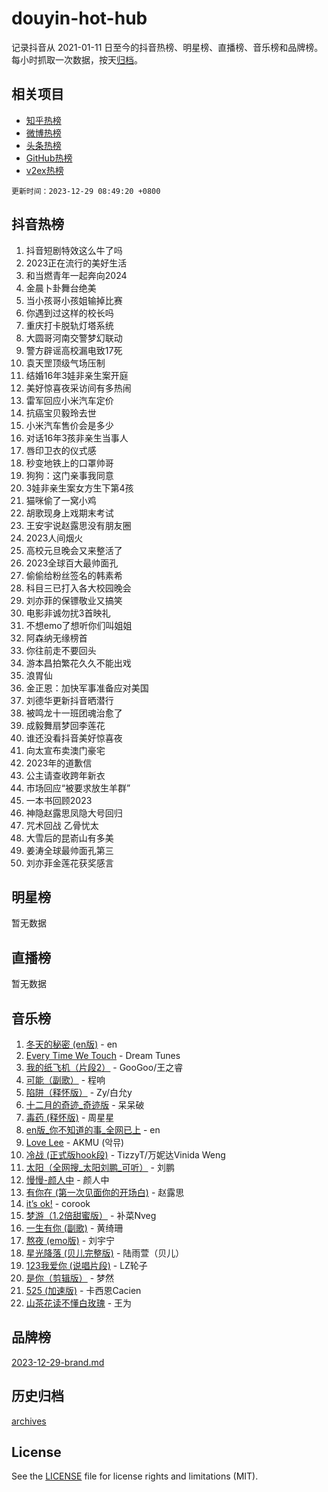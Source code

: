 # douyin-hot-hub

记录抖音从 2021-01-11 日至今的抖音热榜、明星榜、直播榜、音乐榜和品牌榜。每小时抓取一次数据，按天[归档](archives)。

## 相关项目

- [知乎热榜](https://github.com/lonnyzhang423/zhihu-hot-hub)
- [微博热榜](https://github.com/lonnyzhang423/weibo-hot-hub)
- [头条热榜](https://github.com/lonnyzhang423/toutiao-hot-hub)
- [GitHub热榜](https://github.com/lonnyzhang423/github-hot-hub)
- [v2ex热榜](https://github.com/lonnyzhang423/v2ex-hot-hub)


`更新时间：2023-12-29 08:49:20 +0800`

## 抖音热榜

1. 抖音短剧特效这么牛了吗
1. 2023正在流行的美好生活
1. 和当燃青年一起奔向2024
1. 金晨卜卦舞台绝美
1. 当小孩哥小孩姐输掉比赛
1. 你遇到过这样的校长吗
1. 重庆打卡脱轨灯塔系统
1. 大圆哥河南交警梦幻联动
1. 警方辟谣高校漏电致17死
1. 袁天罡顶级气场压制
1. 结婚16年3娃非亲生案开庭
1. 美好惊喜夜采访间有多热闹
1. 雷军回应小米汽车定价
1. 抗癌宝贝毅玲去世
1. 小米汽车售价会是多少
1. 对话16年3孩非亲生当事人
1. 唇印卫衣的仪式感
1. 秒变地铁上的口罩帅哥
1. 狗狗：这门亲事我同意
1. 3娃非亲生案女方生下第4孩
1. 猫咪偷了一窝小鸡
1. 胡歌现身上戏期末考试
1. 王安宇说赵露思没有朋友圈
1. 2023人间烟火
1. 高校元旦晚会又来整活了
1. 2023全球百大最帅面孔
1. 偷偷给粉丝签名的韩素希
1. 科目三已打入各大校园晚会
1. 刘亦菲的保镖敬业又搞笑
1. 电影非诚勿扰3首映礼
1. 不想emo了想听你们叫姐姐
1. 阿森纳无缘榜首
1. 你往前走不要回头
1. 游本昌拍繁花久久不能出戏
1. 浪胃仙
1. 金正恩：加快军事准备应对美国
1. 刘德华更新抖音晒潜行
1. 被鸣龙十一班团魂治愈了
1. 成毅舞扇梦回李莲花
1. 谁还没看抖音美好惊喜夜
1. 向太宣布卖澳门豪宅
1. 2023年的道歉信
1. 公主请查收跨年新衣
1. 市场回应“被要求放生羊群”
1. 一本书回顾2023
1. 神隐赵露思凤隐大号回归
1. 咒术回战 乙骨忧太
1. 大雪后的昆嵛山有多美
1. 姜涛全球最帅面孔第三
1. 刘亦菲金莲花获奖感言

## 明星榜

暂无数据

## 直播榜

暂无数据

## 音乐榜

1. [冬天的秘密 (en版)](https://sf3-cdn-tos.douyinstatic.com/obj/tos-cn-ve-2774/okIuMHDdzyf3FjGK4Lphe1vfHcQaPIHAg0Z4CR) - en
1. [Every Time We Touch](https://sf6-cdn-tos.douyinstatic.com/obj/tos-cn-ve-2774/ogN6lUKQeBBfEVhIOMikG1CcJjugxk1tztZyhP) - Dream Tunes
1. [我的纸飞机（片段2）](https://sf3-cdn-tos.douyinstatic.com/obj/tos-cn-ve-2774/oM2ZrKcg2CD5AeRB2gkeXOFB1IxAGJdZPazYHf) - GooGoo/王之睿
1. [可能（副歌）](https://sf6-cdn-tos.douyinstatic.com/obj/tos-cn-ve-2774/cde1731888894259b333569393c2fb51) - 程响
1. [陷阱（释怀版）](https://sf3-cdn-tos.douyinstatic.com/obj/tos-cn-ve-2774/oE8C21LeZrzKLDFfQYgMzx4GAIHageG5IzayY7) - Zy/白允y
1. [十二月的奇迹_奇迹版](https://sf6-cdn-tos.douyinstatic.com/obj/tos-cn-ve-2774/oMslvA9FBzGMGHnyUuoiiUjtIAXfMz6tzwByW8) - 呆呆破
1. [毒药 (释怀版)](https://sf6-cdn-tos.douyinstatic.com/obj/tos-cn-ve-2774/oYILMEAzspdZBIzy4frJNB8ZHPHWAhiwowd4Ad) - 周星星
1. [en版_你不知道的事_全网已上](https://sf3-cdn-tos.douyinstatic.com/obj/tos-cn-ve-2774/o4QbYLDezHUtFyDKdF9XfmPhIewaqEQAggj6Cb) - en
1. [Love Lee](https://sf3-cdn-tos.douyinstatic.com/obj/tos-cn-ve-2774/o05GbkJGbCBTdDnMtB0fwOYgkeZp23vrWQDQBS) - AKMU (악뮤)
1. [冷战 (正式版hook段)](https://sf6-cdn-tos.douyinstatic.com/obj/tos-cn-ve-2774/oMuEoiBasWApEMVDgNiI8VAByNmwo5J0pyf8Yx) - TizzyT/万妮达Vinida Weng
1. [太阳（全网搜_太阳刘鹏_可听）](https://sf6-cdn-tos.douyinstatic.com/obj/tos-cn-ve-2774/ogWbyIQnlBFImVbeDocRdCIYtBHlbJXgfZMvgz) - 刘鹏
1. [慢慢-颜人中](https://sf3-cdn-tos.douyinstatic.com/obj/tos-cn-ve-2774/ocjHNfBXdBxQNC8ZGAeoLMFTUgtBg8bkExunDC) - 颜人中
1. [有你在 (第一次见面你的开场白)](https://sf6-cdn-tos.douyinstatic.com/obj/tos-cn-ve-2774/oAthrQ3ClJBfI57uBoFEgNDYtNCZ0TSYQQfxQ0) - 赵露思
1. [it’s ok!](https://sf3-cdn-tos.douyinstatic.com/obj/tos-cn-ve-2774/0fc4d0ee28444bd0ab76e8b7c0003f52) - corook
1. [梦游（1.2倍甜蜜版）](https://sf6-cdn-tos.douyinstatic.com/obj/tos-cn-ve-2774/o4gyAUm8hwufoEABmwVIiQtHsFuGzAEEWtNMzo) - 补菜Nveg
1. [一生有你 (副歌)](https://sf6-cdn-tos.douyinstatic.com/obj/tos-cn-ve-2774/o8xzM8HLaQzgMiJ96FKAWCenIuzkFpfClDdmeW) - 黄绮珊
1. [熬夜 (emo版)](https://sf3-cdn-tos.douyinstatic.com/obj/tos-cn-ve-2774/ocQZvZErLThAfNQOtBZ178gQDfCDFBL9iB5lvY) - 刘宇宁
1. [星光降落 (贝儿完整版)](https://sf3-cdn-tos.douyinstatic.com/obj/tos-cn-ve-2774/okwB9hAwyAtsFFkFBzAX1hOOfQuIoMNs0W2Mwr) - 陆雨萱（贝儿）
1. [123我爱你 (说唱片段)](https://sf3-cdn-tos.douyinstatic.com/obj/tos-cn-ve-2774/oYCWFpY0hL9kda0dQKIGDYeKYfQmAse0DgpDjz) - LZ轮子
1. [是你（剪辑版）](https://sf6-cdn-tos.douyinstatic.com/obj/tos-cn-ve-2774/46019dae783c4c969944217fe1cfafc4) - 梦然
1. [525 (加速版)](https://sf6-cdn-tos.douyinstatic.com/obj/tos-cn-ve-2774/oIfKCtqfDyP8Vc9FpAPgWMyezT6LnDT1abRwGg) - 卡西恩Cacien
1. [山茶花读不懂白玫瑰](https://sf6-cdn-tos.douyinstatic.com/obj/tos-cn-ve-2774/osfn8B7DktrRHEPJgPCfDbw7QDQEkwC16BxZg9) - 王为

## 品牌榜

[2023-12-29-brand.md](archives/2023-12-29-brand.md)

## 历史归档

[archives](archives)

## License

See the [LICENSE](LICENSE) file for license rights and limitations (MIT).
